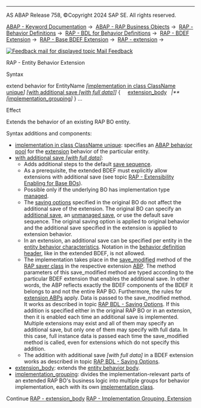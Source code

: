  

* * *

AS ABAP Release 758, ©Copyright 2024 SAP SE. All rights reserved.

[ABAP - Keyword Documentation](javascript:call_link\('abenabap.htm'\)) →  [ABAP - RAP Business Objects](javascript:call_link\('abenabap_rap.htm'\)) →  [RAP - Behavior Definitions](javascript:call_link\('abencds_bdef.htm'\)) →  [RAP - BDL for Behavior Definitions](javascript:call_link\('abenbdl.htm'\)) →  [RAP - BDEF Extension](javascript:call_link\('abenbdl_extension.htm'\)) →  [RAP - Base BDEF Extension](javascript:call_link\('abenbdl_extensibility_managed_unm.htm'\)) →  [RAP - extension](javascript:call_link\('abenbdl_extension_syntax.htm'\)) → 

 [![](Mail.gif?object=Mail.gif "Feedback mail for displayed topic") Mail Feedback](mailto:f1_help@sap.com?subject=Feedback%20on%20ABAP%20Documentation&body=Document:%20RAP%20-%20Entity%20Behavior%20Extension%2C%20ABENBDL_EXTEND_BEH%2C%20758%0D%0A%0D%0AError:%0D%0A%0D%0A%0D%0A%0D%0ASuggestion%20for%20improvement:)

RAP - Entity Behavior Extension

Syntax

extend behavior for EntityName
*\[*[implementation in class ClassName unique](javascript:call_link\('abenbdl_in_class_unique_ext.htm'\))*\]*
*\[*[with additional save *\[*with full data*\]*](javascript:call_link\('abenbdl_saving.htm'\))*\]*
{
    [extension\_body](javascript:call_link\('abenbdl_entity_beh_extension.htm'\))
  *|**\[*[implementation\_grouping](javascript:call_link\('abenbdl_group_extension.htm'\))*\]*
}
...

Effect

Extends the behavior of an existing RAP BO entity.

Syntax additions and components:

-   [implementation in class ClassName unique](javascript:call_link\('abenbdl_in_class_unique_ext.htm'\)): specifies an [ABAP behavior pool](javascript:call_link\('abenbehavior_pool_glosry.htm'\) "Glossary Entry") for the [extension](javascript:call_link\('abenrap_prefix_extension_glosry.htm'\) "Glossary Entry") behavior of the particular entity.
-   [with additional save *\[*with full data*\]*](javascript:call_link\('abenbdl_saving.htm'\)):
    -   Adds additional steps to the default [save sequence](javascript:call_link\('abenrap_save_seq_glosry.htm'\) "Glossary Entry").
    -   As a prerequisite, the extended BDEF must explicitly allow extensions with additional save (see topic [RAP - Extensibility Enabling for Base BOs](javascript:call_link\('abenbdl_extensibility_enabling_m_u.htm'\))).
    -   Possible only if the underlying BO has implementation type [managed](javascript:call_link\('abenmanaged_rap_bo_glosry.htm'\) "Glossary Entry").
    -   The [saving options](javascript:call_link\('abenbdl_saving.htm'\)) specified in the original BO do not affect the additional save of the extension. The original BO can specify an [additional save](javascript:call_link\('abenrap_add_save_glosry.htm'\) "Glossary Entry"), an [unmanaged save](javascript:call_link\('abenrap_unman_save_glosry.htm'\) "Glossary Entry"), or use the default save sequence. The original saving option is applied to original behavior and the additional save specified in the extension is applied to extension behavior.
    -   In an extension, an additional save can be specified per entity in the [entity behavior characteristics](javascript:call_link\('abencds_entity_properties_glosry.htm'\) "Glossary Entry"). Notation in the [behavior definition header](javascript:call_link\('abencds_bdef_header_glosry.htm'\) "Glossary Entry"), like in the extended BDEF, is not allowed.
    -   The implementation takes place in the [save\_modified](javascript:call_link\('abaprap_saver_meth_save_modified.htm'\)) method of the [RAP saver class](javascript:call_link\('abenabp_saver_class.htm'\)) in the respective extension [ABP](javascript:call_link\('abenbehavior_pool_glosry.htm'\) "Glossary Entry"). The method parameters of this save\_modified method are typed according to the particular BDEF extension that enables the additional save. In other words, the ABP reflects exactly the BDEF components of the BDEF it belongs to and not the entire RAP BO. Furthermore, the rules for [extension ABPs](javascript:call_link\('abenbdl_in_class_unique_ext.htm'\)) apply. Data is passed to the save\_modified method. It works as described in topic [RAP BDL - Saving Options](javascript:call_link\('abenbdl_saving.htm'\)). If this addition is specified either in the original RAP BO or in an extension, then it is enabled each time an additional save is implemented. Multiple extensions may exist and all of them may specify an additional save, but only one of them may specify with full data. In this case, full instance data is passed each time the save\_modified method is called, even for extensions which do not specify this addition.
    -   The addition with additional save *\[*with full data*\]* in a BDEF extension works as described in topic [RAP BDL - Saving Options](javascript:call_link\('abenbdl_saving.htm'\)).
-   [extension\_body](javascript:call_link\('abenbdl_entity_beh_extension.htm'\)): extends the [entity behavior body](javascript:call_link\('abencds_entity_body_glosry.htm'\) "Glossary Entry").
-   [implementation\_grouping](javascript:call_link\('abenbdl_group_extension.htm'\)): divides the implementation-relevant parts of an extended RAP BO's business logic into multiple groups for behavior implementation, each with its own [implementation class](javascript:call_link\('abenbdl_in_class_unique_ext.htm'\)).

Continue
[RAP - extension\_body](javascript:call_link\('abenbdl_entity_beh_extension.htm'\))
[RAP - Implementation Grouping, Extension](javascript:call_link\('abenbdl_group_extension.htm'\))